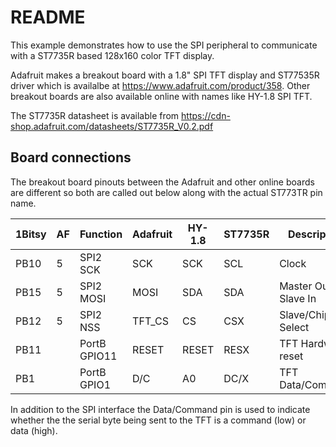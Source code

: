 # README

This example demonstrates how to use the SPI peripheral to communicate
with a ST7735R based 128x160 color TFT display.

Adafruit makes a breakout board with a 1.8" SPI TFT display and ST77535R driver
which is availalbe at <https://www.adafruit.com/product/358>. Other breakout boards
are also available online with names like HY-1.8 SPI TFT.

The ST7735R datasheet is available from <https://cdn-shop.adafruit.com/datasheets/ST7735R_V0.2.pdf>

## Board connections

The breakout board pinouts between the Adafruit and other online boards are different
so both are called out below along with the actual ST773TR pin name.

| 1Bitsy | AF | Function     | Adafruit | HY-1.8 | ST7735R | Description         |
| ------ | -- | ------------ | -------- | ------ | ------- | ------------------- |
| PB10   | 5  | SPI2 SCK     | SCK      | SCK    | SCL     | Clock               |
| PB15   | 5  | SPI2 MOSI    | MOSI     | SDA    | SDA     | Master Out Slave In |
| PB12   | 5  | SPI2 NSS     | TFT_CS   | CS     | CSX     | Slave/Chip Select   |
| PB11   |    | PortB GPIO11 | RESET    | RESET  | RESX    | TFT Hardware reset  |
| PB1    |    | PortB GPIO1  | D/C      | A0     | DC/X    | TFT Data/Command    |

In addition to the SPI interface the Data/Command pin is used to indicate whether the the serial byte
being sent to the TFT is a command (low) or data (high).
